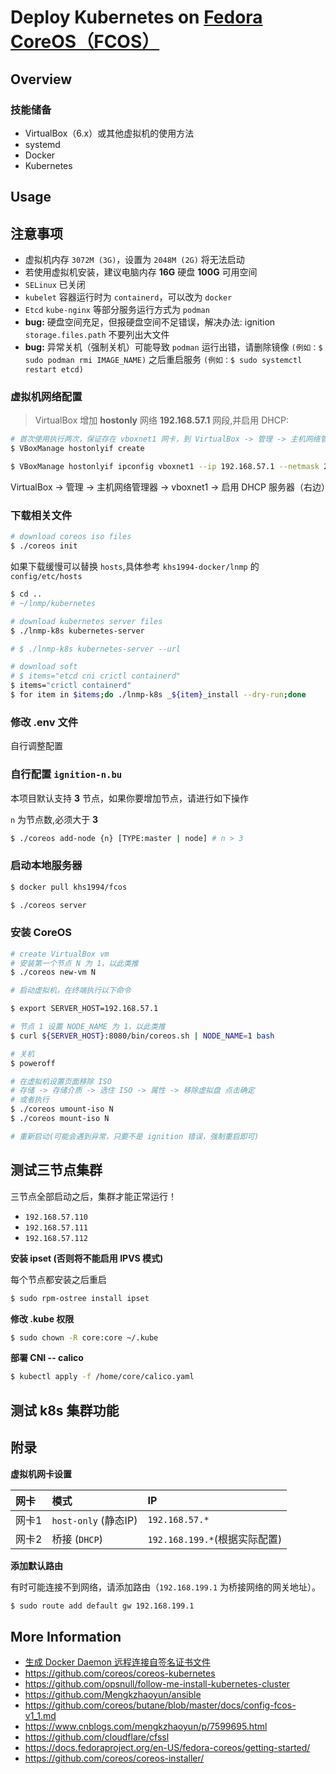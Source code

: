 # Deploy Kubernetes on [Fedora CoreOS（FCOS）](https://getfedora.org/en/coreos/download/?tab=metal_virtualized&stream=next)

## Overview

### 技能储备

* VirtualBox（6.x）或其他虚拟机的使用方法
* systemd
* Docker
* Kubernetes

## Usage

## 注意事项

* 虚拟机内存 `3072M (3G)`，设置为 `2048M (2G)` 将无法启动
* 若使用虚拟机安装，建议电脑内存 **16G** 硬盘 **100G** 可用空间
* `SELinux` 已关闭
* `kubelet` 容器运行时为 `containerd`，可以改为 `docker`
* `Etcd` `kube-nginx` 等部分服务运行方式为 `podman`
* **bug:** 硬盘空间充足，但报硬盘空间不足错误，解决办法: ignition `storage.files.path` 不要列出大文件
* **bug:** 异常关机（强制关机）可能导致 `podman` 运行出错，请删除镜像 `(例如：$ sudo podman rmi IMAGE_NAME)` 之后重启服务 `(例如：$ sudo systemctl restart etcd)`

### 虚拟机网络配置

> VirtualBox 增加 **hostonly** 网络 **192.168.57.1** 网段,并启用 DHCP:

```bash
# 首次使用执行两次，保证存在 vboxnet1 网卡，到 VirtualBox -> 管理 -> 主机网络管理器 查看
$ VBoxManage hostonlyif create

$ VBoxManage hostonlyif ipconfig vboxnet1 --ip 192.168.57.1 --netmask 255.255.255.0
```

VirtualBox -> 管理 -> 主机网络管理器 -> vboxnet1 -> 启用 DHCP 服务器（右边）

### 下载相关文件

```bash
# download coreos iso files
$ ./coreos init
```

如果下载缓慢可以替换 `hosts`,具体参考 `khs1994-docker/lnmp` 的 `config/etc/hosts`

```bash
$ cd ..
# ~/lnmp/kubernetes

# download kubernetes server files
$ ./lnmp-k8s kubernetes-server

# $ ./lnmp-k8s kubernetes-server --url

# download soft
# $ items="etcd cni crictl containerd"
$ items="crictl containerd"
$ for item in $items;do ./lnmp-k8s _${item}_install --dry-run;done
```

### 修改 .env 文件

自行调整配置

### 自行配置 `ignition-n.bu`

本项目默认支持 **3** 节点，如果你要增加节点，请进行如下操作

`n` 为节点数,必须大于 **3**

```bash
$ ./coreos add-node {n} [TYPE:master | node] # n > 3
```

### 启动本地服务器

```bash
$ docker pull khs1994/fcos

$ ./coreos server
```

### 安装 CoreOS

```bash
# create VirtualBox vm
# 安装第一个节点 N 为 1，以此类推
$ ./coreos new-vm N

# 启动虚拟机，在终端执行以下命令

$ export SERVER_HOST=192.168.57.1

# 节点 1 设置 NODE_NAME 为 1，以此类推
$ curl ${SERVER_HOST}:8080/bin/coreos.sh | NODE_NAME=1 bash

# 关机
$ poweroff

# 在虚拟机设置页面移除 ISO
# 存储 -> 存储介质 -> 选住 ISO -> 属性 -> 移除虚拟盘 点击确定
# 或者执行
$ ./coreos umount-iso N
$ ./coreos mount-iso N

# 重新启动(可能会遇到异常，只要不是 ignition 错误，强制重启即可)
```

## 测试三节点集群

三节点全部启动之后，集群才能正常运行！

* `192.168.57.110`
* `192.168.57.111`
* `192.168.57.112`

**安装 ipset (否则将不能启用 IPVS 模式)**

每个节点都安装之后重启

```bash
$ sudo rpm-ostree install ipset
```

**修改 .kube 权限**

```bash
$ sudo chown -R core:core ~/.kube
```

**部署 CNI -- calico**

```bash
$ kubectl apply -f /home/core/calico.yaml
```

## 测试 k8s 集群功能

## 附录

**虚拟机网卡设置**

| 网卡    | 模式                  | IP              |
| :-----  | :-------------        |:------          |
| 网卡1   | `host-only` (静态IP)  | `192.168.57.*`  |
| 网卡2   | 桥接 (`DHCP`)         | `192.168.199.*`(根据实际配置) |

**添加默认路由**

有时可能连接不到网络，请添加路由（`192.168.199.1` 为桥接网络的网关地址）。

```bash
$ sudo route add default gw 192.168.199.1
```

## More Information

* [生成 Docker Daemon 远程连接自签名证书文件](https://blog.khs1994.com/docker/dockerd.html)
* https://github.com/coreos/coreos-kubernetes
* https://github.com/opsnull/follow-me-install-kubernetes-cluster
* https://github.com/Mengkzhaoyun/ansible
* https://github.com/coreos/butane/blob/master/docs/config-fcos-v1_1.md
* https://www.cnblogs.com/mengkzhaoyun/p/7599695.html
* https://github.com/cloudflare/cfssl
* https://docs.fedoraproject.org/en-US/fedora-coreos/getting-started/
* https://github.com/coreos/coreos-installer/
